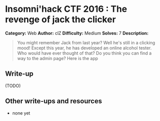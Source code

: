 # Insomni'hack CTF 2016 : The revenge of jack the clicker

**Category:** Web
**Author:** clZ
**Difficulty:** Medium
**Solves:** 7
**Description:**

> You might remember Jack from last year? Well he's still in a clicking mood!
> Except this year, he has developed an online alcohol tester. Who would have ever thought of that?
> Do you think you can find a way to the admin page?
> Here is the app

## Write-up

(TODO)

## Other write-ups and resources

* none yet

